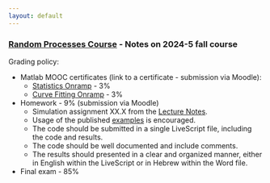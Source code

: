 ```yaml
---
layout: default
---
```


### [Random Processes Course](/teaching/rp/) - Notes on 2024-5 fall course
Grading policy:
* Matlab MOOC certificates (link to a certificate - submission via Moodle):
    * [Statistics Onramp](https://matlabacademy.mathworks.com/details/statistics-onramp/orst) - 3%
    * [Curve Fitting Onramp](https://matlabacademy.mathworks.com/details/curve-fitting-onramp/orcf) - 3%
* Homework - 9% (submission via Moodle)
  * Simulation assignment XX.X from the [Lecture Notes](/rp/RP_Book.pdf).
  * Usage of the published [examples](/suppl/rp/code/) is encouraged.
  * The code should be submitted in a single LiveScript file, including the code and results.
  * The code should be well documented and include comments.
  * The results should presented in a clear and organized manner, either in English within the LiveScript or in Hebrew within the Word file.
* Final exam - 85%